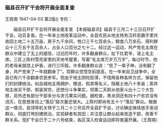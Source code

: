 ### 磁县召开扩干会将开展全面复查
王周南
1947-04-03
第2版()
专栏：

　　磁县召开扩干会将开展全面复查
    【本报磁县讯】磁县于三月二十三日召开扩干会，动员复查。在一年来土地改革运动中，全县农民从地主特务汉奸恶霸手里共收回土地二十五万亩，房子九千余间，牲口三千七百余头，粮食八万余石，得利群众十三万五千五百余人，占全人口百分之七十二。经过这一运动，共产党毛主席在群众中建立了无上的威信，过旧历年时，许多翻身群众，扯下灶君爷，请上毛主席。三区上陈村雪亮家里的天地爷屋里，写着“毛主席万岁万万岁”，每过时节，他的老母亲就烧上炉香，进行三叩首。许多翻身群众说：“信了一辈子神，没有翻了身，共产党来了一年就翻身了”。现群众觉悟空前提高，在一年来自卫战争中，全县已有六千余翻身农民参军。但由于地主阴险狡滑，不惜用各种各样方式，保留他们的封建统治。如岳城地主用拥护、赠送、假卖等名义，隐蔽土地八十多亩；索井地主收买干部，假装哭穷，还想分斗争果实，但第二天即从他家斗出十二个大包袱，另外还有部分干部多分与贪污果实问题。据检查，黑龙洞还有四十户贫农没有消灭，在思想发动上“落后”层次量还很大。上陈村即尚有五十个“落后”群众。根据这一情况，县领导机关特于三月二十三号召开全县扩干会，讨论确定继续放手发动群众，彻底打垮封建统治，实现耕者有其田；并注意让群众起来改造干部，改善干群关系。现扩干会已于二十六号结束，各区深入检查运动即将普遍开展。（王周南）
